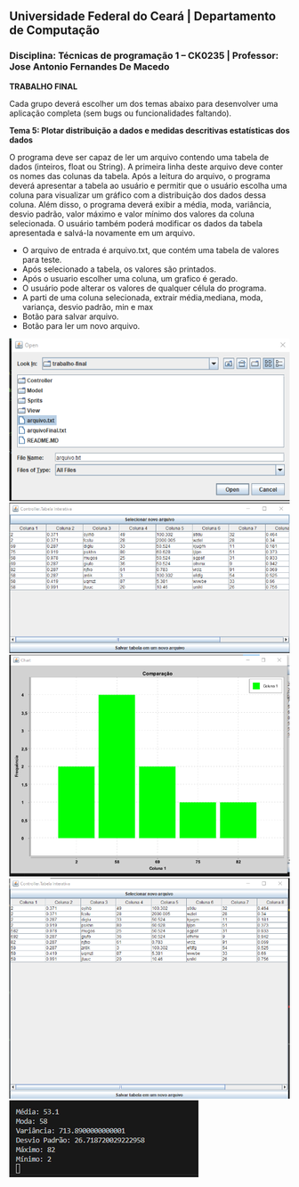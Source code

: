 ## **Universidade Federal do Ceará** | **Departamento de Computação**
### **Disciplina: Técnicas de programação 1 – CK0235** | **Professor: Jose Antonio Fernandes De Macedo**

**TRABALHO FINAL**

Cada grupo deverá escolher um dos temas abaixo para desenvolver uma aplicação completa (sem bugs ou funcionalidades faltando).

**Tema 5:​ Plotar distribuição a dados e medidas descritivas estatísticas dos dados**

O programa deve ser capaz de ler um arquivo contendo uma tabela de dados (inteiros, float ou String). A primeira linha deste arquivo deve conter os nomes das colunas da tabela. Após a leitura do arquivo, o programa deverá apresentar a tabela ao usuário e permitir que o usuário escolha uma coluna para visualizar um gráfico com a distribuição dos dados dessa coluna. Além disso, o programa deverá exibir a média, moda, variância, desvio padrão, valor máximo e valor mínimo dos valores da coluna selecionada. O usuário também poderá modificar os dados da tabela apresentada e salvá-la novamente em um arquivo.

- O arquivo de entrada é arquivo.txt, que contém uma tabela de valores para teste.
- Após selecionado a tabela, os valores são printados.
- Após o usuario escolher uma coluna, um grafico é gerado.
- O usuário pode alterar os valores de qualquer célula do programa.
- A parti de uma coluna selecionada, extrair média,mediana, moda, variança, desvio padrão, min e max 
- Botão para salvar arquivo.
- Botão para ler um novo arquivo.

![Explorer usando o programa](./sprite/selecionaTabela.png)
![Programa aberto pos selecionar o arquivo](./sprite/AmostragemDados.png)
![Grafico apos selecionar a tabela](./sprite/TabelaColuna_1.png)
![Coluna um com os valores alterados](./sprite/Coluna_1_alterada.png)
![Medidas de tendências centrais](./sprite/medidas.png)
